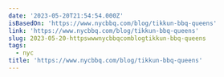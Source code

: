 ```yaml
---
date: '2023-05-20T21:54:54.000Z'
isBasedOn: 'https://www.nycbbq.com/blog/tikkun-bbq-queens'
link: 'https://www.nycbbq.com/blog/tikkun-bbq-queens'
slug: 2023-05-20-httpswwwnycbbqcomblogtikkun-bbq-queens
tags:
  - nyc
title: 'https://www.nycbbq.com/blog/tikkun-bbq-queens'
---
```


